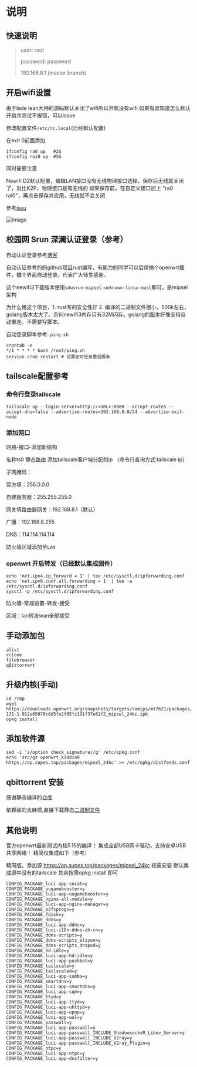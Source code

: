 # 说明

## 快速说明
> user: root
> 
> password: password
> 
> 192.168.8.1 (master branch)

## 开启wifi设置
由于lede lean大神的源码默认关闭了wifi所以开机没有wifi
如果有谁知道怎么默认开启并测试不报错，可以issue

修改配置文件`/etc/rc.local`(已经默认配置)

在exit 0前面添加

```shell
ifconfig ra0 up   #2G
ifconfig rai0 up  #5G
```

同时需要注意

Newifi D2默认配置，编辑LAN接口没有无线物理接口选择，保存后无线就关闭了，对比K2P，物理接口是有无线的
如果保存前，在自定义接口加上 "ra0 rai0"，再点击保存并应用，无线就不会关闭

参考[issu](https://github.com/coolsnowwolf/lede/issues/8259)



![image](https://user-images.githubusercontent.com/8328013/141735800-bc5751af-7e19-44bc-b9c3-1d9f13eada4f.png)

## 校园网 Srun 深澜认证登录（参考）

自动认证登录参考[博客](https://blog.csdn.net/qq248606117/article/details/125144699)

自动认证参考的的github[项目](https://github.com/zu1k/sdusrun)rust编写，有能力的同学可以后续搞个openwrt插件，搞个界面自动登录。代表广大师生感谢。

这个newifi3下载版本使用`sdusrun-mipsel-unknown-linux-musl`即可，是mipsel架构

为什么用这个项目，1. rust写的安全性好 2. 编译的二进制文件很小，500k左右，golang版本太大了。奈何newifi3内存只有32M闪存。golang的[版本](https://github.com/hstable/SRUN_LOGIN)好像支持自动重连。不需要写脚本。

自动登录脚本参考: `ping.sh`

```shell
crontab -e
*/1 * * * * bash /root/ping.sh
service cron restart # 设置定时任务重启服务
```



## tailscale配置参考

### 命令行登录tailscale

```shell
tailscale up --login-server=http://<URL>:8080 --accept-routes --accept-dns=false --advertise-routes=192.168.8.0/24 --advertise-exit-node
```

### 添加网口

网络-接口-添加新结构

名称ts0 静态路由 添加tailscale客户端分配的ip （命令行查询方式:tailscale ip）

子网掩码：

官方填：255.0.0.0

自建服务器：255.255.255.0

网关填路由器网关：192.168.8.1（默认）

广播：192.168.8.255

DNS：114.114.114.114

防火墙区域添加至`LAN`

### openwrt 开启转发（已经默认集成固件）

```shell
echo 'net.ipv4.ip_forward = 1' | tee /etc/sysctl.d/ipforwarding.conf
echo 'net.ipv6.conf.all.forwarding = 1' | tee -a /etc/sysctl.d/ipforwarding.conf
sysctl -p /etc/sysctl.d/ipforwarding.conf
```

防火墙-常规设置-转发-接受

区域：lan转发wan全部接受

## 手动添加包
```shell
alist
rclone
filebrowser
qBittorrent
```

## 升级内核(手动)

```shell
cd /tmp
wget https://downloads.openwrt.org/snapshots/targets/ramips/mt7621/packages/kernel_5.10.
131-1-912e65070c8d5fe2f65fc191f37e61f2_mipsel_24kc.ipk
opkg install 
```

## 添加软件源

```shell
sed -i 's/option check_signature//g' /etc/opkg.conf
echo 'src/gz openwrt_kiddin9 https://op.supes.top/packages/mipsel_24kc' >> /etc/opkg/distfeeds.conf
```

## qbittorrent 安装

感谢静态编译的[仓库](https://github.com/jsp1256/qBittorrent_cross_complie)

依赖装的太麻烦,直接下载静态[二进制文件](https://github.com/jsp1256/qBittorrent_cross_complie/blob/master/bin/4.4.0/qbittorrent-nox)


## 其他说明

官方openwrt最新测试内核5.15的编译！
集成全部USB网卡驱动，支持安卓USB共享网络！
精简仅集成如下（参考）

精简版，添加源 https://op.supes.top/packages/mipsel_24kc
按需安装
默认集成源中没有的tailscale
其余按需opkg install 即可

```shell
CONFIG_PACKAGE_luci-app-socat=y
CONFIG_PACKAGE_uugamebooster=y
CONFIG_PACKAGE_luci-app-uugamebooster=y
CONFIG_PACKAGE_nginx-all-module=y
CONFIG_PACKAGE_luci-app-nginx-manager=y
CONFIG_PACKAGE_e2fsprogs=y
CONFIG_PACKAGE_fdisk=y
CONFIG_PACKAGE_ddns=y
CONFIG_PACKAGE_luci-app-ddns=y
CONFIG_PACKAGE_luci-i18n-ddns-zh-cn=y
CONFIG_PACKAGE_ddns-scripts=y
CONFIG_PACKAGE_ddns-scripts_aliyun=y
CONFIG_PACKAGE_ddns-scripts_dnspod=y
CONFIG_PACKAGE_hd-idle=y
CONFIG_PACKAGE_luci-app-hd-idle=y
CONFIG_PACKAGE_luci-app-pushbot=y
CONFIG_PACKAGE_tailscale=y
CONFIG_PACKAGE_tailscaled=y
CONFIG_PACKAGE_luci-app-samba=y
CONFIG_PACKAGE_smartdns=y
CONFIG_PACKAGE_luci-app-smartdns=y
CONFIG_PACKAGE_luci-app-sqm=y
CONFIG_PACKAGE_ttyd=y
CONFIG_PACKAGE_luci-app-ttyd=y
CONFIG_PACKAGE_luci-app-uhttpd=y
CONFIG_PACKAGE_luci-app-upnp=y
CONFIG_PACKAGE_luci-app-wol=y
CONFIG_PACKAGE_passwall=y
CONFIG_PACKAGE_luci-app-passwall=y
CONFIG_PACKAGE_luci-app-passwall_INCLUDE_ShadowsocksR_Libev_Server=y
CONFIG_PACKAGE_luci-app-passwall_INCLUDE_V2ray=y
CONFIG_PACKAGE_luci-app-passwall_INCLUDE_V2ray_Plugin=y
CONFIG_PACKAGE_ntpc=y
CONFIG_PACKAGE_luci-app-ntpc=y
CONFIG_PACKAGE_luci-app-dnsfilter=y
```
